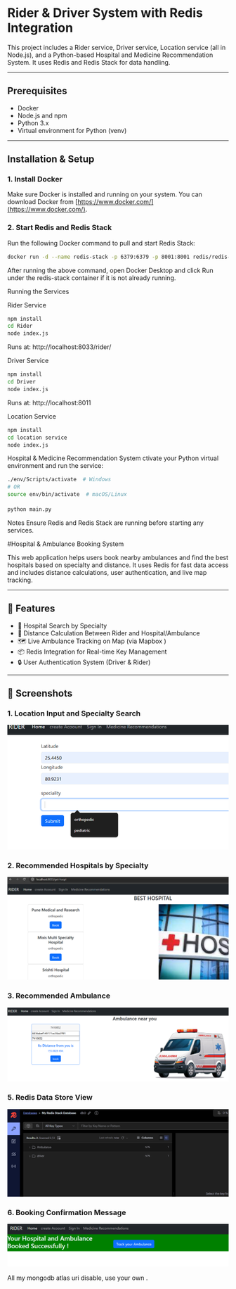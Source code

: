 # Rider & Driver System with Redis Integration

This project includes a Rider service, Driver service, Location service (all in Node.js), and a Python-based Hospital and Medicine Recommendation System. It uses Redis and Redis Stack for data handling.

---

## Prerequisites

- Docker
- Node.js and npm
- Python 3.x
- Virtual environment for Python (venv)

---

## Installation & Setup

### 1. Install Docker

Make sure Docker is installed and running on your system. You can download Docker from [https://www.docker.com/](https://www.docker.com/).

### 2. Start Redis and Redis Stack

Run the following Docker command to pull and start Redis Stack:

```bash
docker run -d --name redis-stack -p 6379:6379 -p 8001:8001 redis/redis-stack:latest
```

After running the above command, open Docker Desktop and click Run under the redis-stack container if it is not already running.

Running the Services

Rider Service

```bash
npm install
cd Rider
node index.js
```

Runs at: http://localhost:8033/rider/

Driver Service


```bash
npm install
cd Driver
node index.js
```
Runs at: http://localhost:8011


Location Service

```bash
npm install
cd location service
node index.js
```

Hospital & Medicine Recommendation System
ctivate your Python virtual environment and run the service:

```bash
./env/Scripts/activate  # Windows
# OR
source env/bin/activate  # macOS/Linux

python main.py
```
Notes
Ensure Redis and Redis Stack are running before starting any services.

#Hospital & Ambulance Booking System

This web application helps users book nearby ambulances and find the best hospitals based on specialty and distance. It uses Redis for fast data access and includes distance calculations, user authentication, and live map tracking.

---

## 🔧 Features

- 🏥 Hospital Search by Specialty
- 📍 Distance Calculation Between Rider and Hospital/Ambulance
- 🗺️ Live Ambulance Tracking on Map (via Mapbox )
- 📦 Redis Integration for Real-time Key Management
- 🔒 User Authentication System (Driver & Rider)

---

## 📸 Screenshots

### 1. Location Input and Specialty Search
![Specialty Search](./photos/SearchForHospital.png)

### 2. Recommended Hospitals by Specialty
![Hospital Recommendation](./photos/GetHospital.png)

### 3. Recommended Ambulance
![Hospital Recommendation](./photos/GetAmbulance.png)

### 5. Redis Data Store View
![Redis Database](./photos/RedisUse.png)

### 6. Booking Confirmation Message
![Booking Confirmed](./photos/Result.png)


All my mongodb atlas uri disable, use your own .







